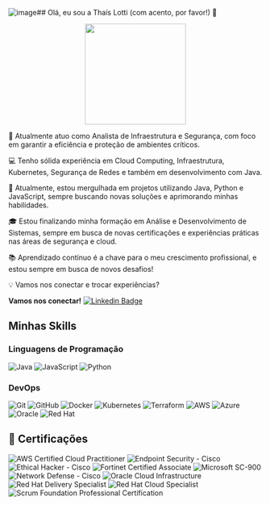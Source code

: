 ![image](https://github.com/user-attachments/assets/49c2c395-01ae-42b6-9682-7ec8f8cdc15c)## Olá, eu sou a Thaís Lotti (com acento, por favor!) 👋
<p align="center">
  <img src="[https://media.giphy.com/media/WUlplcMpOCEmTGBtBW/giphy.gif](https://www.google.com/url?sa=i&url=https%3A%2F%2Fbdx1.boadica.com.br%2Fhumor%2F421%2Fgenio-ou-babacao-de-pai&psig=AOvVaw1XXImr0EwCzgYIq_pUee39&ust=1729034991570000&source=images&cd=vfe&opi=89978449&ved=0CBQQjRxqFwoTCMiF6baDj4kDFQAAAAAdAAAAABAE)" width="200">
</p>

🌱 Atualmente atuo como Analista de Infraestrutura e Segurança, com foco em garantir a eficiência e proteção de ambientes críticos.

💻 Tenho sólida experiência em Cloud Computing, Infraestrutura, Kubernetes, Segurança de Redes e também em desenvolvimento com Java.

🔭 Atualmente, estou mergulhada em projetos utilizando Java, Python e JavaScript, sempre buscando novas soluções e aprimorando minhas habilidades.

🎓 Estou finalizando minha formação em Análise e Desenvolvimento de Sistemas, sempre em busca de novas certificações e experiências práticas nas áreas de segurança e cloud.

📚 Aprendizado contínuo é a chave para o meu crescimento profissional, e estou sempre em busca de novos desafios!

💡 Vamos nos conectar e trocar experiências?

**Vamos nos conectar!** [![Linkedin Badge](https://img.shields.io/badge/-Thais_Lotti-blue?style=flat-square&logo=Linkedin&logoColor=white&link=https://www.linkedin.com/in/thaislotti/)](https://www.linkedin.com/in/thaislotti/)

## Minhas Skills

### Linguagens de Programação
![Java](https://img.shields.io/badge/Java-ED8B00?style=for-the-badge&logo=java&logoColor=white)
![JavaScript](https://img.shields.io/badge/JavaScript-323330?style=for-the-badge&logo=javascript&logoColor=F7DF1E)
![Python](https://img.shields.io/badge/Python-3776AB?style=for-the-badge&logo=python&logoColor=white)

### DevOps
![Git](https://img.shields.io/badge/Git-F05032?style=for-the-badge&logo=git&logoColor=white)
![GitHub](https://img.shields.io/badge/GitHub-181717?style=for-the-badge&logo=github&logoColor=white)
![Docker](https://img.shields.io/badge/Docker-2496ED?style=for-the-badge&logo=docker&logoColor=white)
![Kubernetes](https://img.shields.io/badge/Kubernetes-326CE5?style=for-the-badge&logo=kubernetes&logoColor=white)
![Terraform](https://img.shields.io/badge/Terraform-7B42BC?style=for-the-badge&logo=terraform&logoColor=white)
![AWS](https://img.shields.io/badge/Amazon_AWS-232F3E?style=for-the-badge&logo=amazon-aws&logoColor=white)
![Azure](https://img.shields.io/badge/Microsoft_Azure-0078D4?style=for-the-badge&logo=microsoft-azure&logoColor=white)
![Oracle](https://img.shields.io/badge/Oracle-F80000?style=for-the-badge&logo=oracle&logoColor=white)
![Red Hat](https://img.shields.io/badge/Red%20Hat-EE0000?style=for-the-badge&logo=red-hat&logoColor=white)

## 📜 Certificações

![AWS Certified Cloud Practitioner](https://img.shields.io/badge/AWS%20Certified-Cloud%20Practitioner-blue?style=for-the-badge&logo=amazon-aws)
![Endpoint Security - Cisco](https://img.shields.io/badge/Cisco-Endpoint%20Security-blue?style=for-the-badge&logo=cisco)
![Ethical Hacker - Cisco](https://img.shields.io/badge/Cisco-Ethical%20Hacker-red?style=for-the-badge&logo=cisco)
![Fortinet Certified Associate](https://img.shields.io/badge/Fortinet-Certified%20Associate-red?style=for-the-badge&logo=fortinet)
![Microsoft SC-900](https://img.shields.io/badge/Microsoft%20Certified-Security%20Compliance%20Identity-blue?style=for-the-badge&logo=microsoft)
![Network Defense - Cisco](https://img.shields.io/badge/Cisco-Network%20Defense-blue?style=for-the-badge&logo=cisco)
![Oracle Cloud Infrastructure](https://img.shields.io/badge/Oracle%20Certified-Cloud%20Infrastructure%20Generative%20AI-red?style=for-the-badge&logo=oracle)
![Red Hat Delivery Specialist](https://img.shields.io/badge/Red%20Hat-Delivery%20Specialist%20Enterprise%20Linux-red?style=for-the-badge&logo=redhat)
![Red Hat Cloud Specialist](https://img.shields.io/badge/Red%20Hat-Delivery%20Specialist%20Cloud%20Infrastructure-red?style=for-the-badge&logo=redhat)
![Scrum Foundation Professional Certification](https://img.shields.io/badge/Scrum%20Foundation-Professional%20Certification-blue?style=for-the-badge&logo=scrum)

